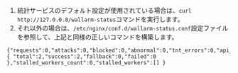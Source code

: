 1. 統計サービスのデフォルト設定が使用されている場合は、`curl http://127.0.0.8/wallarm-status`コマンドを実行します。
2. それ以外の場合は、`/etc/nginx/conf.d/wallarm-status.conf`設定ファイルを参照して、上記と同様の正しいコマンドを構築します。

```
{"requests":0,"attacks":0,"blocked":0,"abnormal":0,"tnt_errors":0,"api_errors":0,"requests_lost":0,"segfaults":0,"memfaults":0,"softmemfaults":0,"time_detect":0,"db_id":46,"custom_ruleset_id":4,"proton_instances": { "total":2,"success":2,"fallback":0,"failed":0 },"stalled_workers_count":0,"stalled_workers":[] }
```